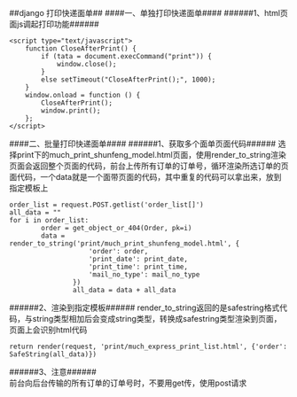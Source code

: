 ##django 打印快递面单##
####一、单独打印快递面单####
######1、html页面js调起打印功能######

	<script type="text/javascript">
        function CloseAfterPrint() {
            if (tata = document.execCommand("print")) {
                window.close();
            }
            else setTimeout("CloseAfterPrint();", 1000);
        }
        window.onload = function () {
            CloseAfterPrint();
            window.print();
        };
    </script>
####二、批量打印快递面单####
######1、获取多个面单页面代码######
选择print下的much_print_shunfeng_model.html页面，使用render_to_string渲染页面会返回整个页面的代码，前台上传所有订单的订单号，循环渲染所选订单的页面代码，一个data就是一个面带页面的代码，其中重复的代码可以拿出来，放到指定模板上
	
    order_list = request.POST.getlist('order_list[]')
    all_data = ""
    for i in order_list:
            order = get_object_or_404(Order, pk=i)
	        data = render_to_string('print/much_print_shunfeng_model.html', {
                        'order': order,
                        'print_date': print_date,
                        'print_time': print_time,
                        'mail_no_type': mail_no_type
                    })
                    all_data = data + all_data
######2、渲染到指定模板######
render_to_string返回的是safestring格式代码，与string类型相加后会变成string类型，转换成safestring类型渲染到页面，页面上会识别html代码

	return render(request, 'print/much_express_print_list.html', {'order': SafeString(all_data)})      
######3、注意######    
前台向后台传输的所有订单的订单号时，不要用get传，使用post请求